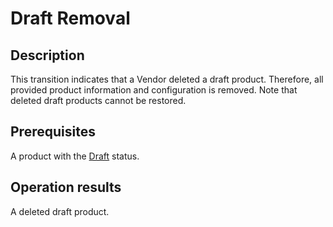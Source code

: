 # Draft Removal
## Description
This transition indicates that a Vendor deleted a draft product. Therefore, all provided product information and configuration is removed. Note that deleted draft products cannot be restored. 
## Prerequisites
A product with the [Draft](s-a-draft.html) status.
## Operation results
A deleted draft product.
